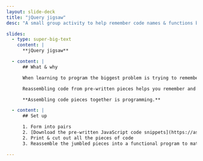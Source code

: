 ```yaml
---
layout: slide-deck
title: "jQuery jigsaw"
desc: "A small group activity to help remember code names & functions by assembling pre-written pieces together to form complete programs."

slides:
  - type: super-big-text
    content: |
      **jQuery jigsaw**

  - content: |
      ## What & why

      When learning to program the biggest problem is trying to remember the names of all the functions.

      Reassembling code from pre-written pieces helps you remember and understand the functions without having to recall them from memory.

      **Assembling code pieces together is programming.**

  - content: |
      ## Set up

      1. Form into pairs
      2. [Download the pre-written JavaScript code snippets](https://assets.learntheweb.courses/workshops/jquery-jq-what/jquery-jigsaw-code-snippets.zip)
      2. Print & cut out all the pieces of code
      3. Reassemble the jumbled pieces into a functional program to match the English you did in the last activity

---
```

